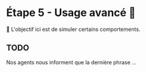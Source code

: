 # Étape 5 - Usage avancé 🚀

🎯 L'objectif ici est de simuler certains comportements.

## TODO

Nos agents nous informent que la dernière phrase ...


